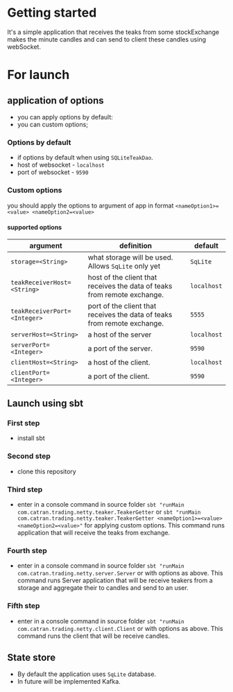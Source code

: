 # Getting started

It's a simple application that receives the teaks from some stockExchange makes the minute candles and can send to client these candles using webSocket.

# For launch

## application of options
  - you can apply options by default:
  - you can custom options;

### Options by default
- if options by default when using `SQLiteTeakDao`.
- host of websocket - `localhost`
- port of websocket - `9590`

### Custom options
you should apply the options to argument of app in format
`<nameOption1>=<value> <nameOption2=<value>`

#### supported options
|   argument | definition        |       default           |
| --- | ---|---|
|`storage=<String>`| what storage will be used. Allows `SqLite` only yet|  `SqLite`|
| `teakReceiverHost=<String>` | host of the client that receives the data of teaks from remote exchange.  | `localhost`|
| `teakReceiverPort=<Integer>` | port of the client that receives the data of teaks from remote exchange.  |`5555`|
| `serverHost=<String>`|a host of the server| `localhost`|
| `serverPort=<Integer>` |a port of the server.  |`9590`|
| `clientHost=<String>` |a host of the client.  | `localhost`|
| `clientPort=<Integer>` |a port of the client. | `9590`|

## Launch using sbt
### First step
- install sbt
### Second step
- clone this repository
### Third step
- enter in a console command in source folder
`sbt "runMain com.catran.trading.netty.teaker.TeakerGetter` or `sbt "runMain com.catran.trading.netty.teaker.TeakerGetter <nameOption1>=<value> <nameOption2=<value>"` for applying custom options. This command runs application that will receive the teaks from exchange.
### Fourth step
- enter in a console command in source folder `sbt "runMain com.catran.trading.netty.server.Server` or with options as above. This command runs Server application that will be receive teakers from a storage and aggregate their to candles and send to an user.
### Fifth step
- enter in a console command in source folder `sbt "runMain com.catran.trading.netty.client.Client` or with options as above. This command runs the client that will be receive candles.

## State store
- By default the application uses `SqLite` database.
- In future will be implemented Kafka.